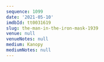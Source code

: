 ```yaml
---
sequence: 1099
date: '2021-05-10'
imdbId: tt0031619
slug: the-man-in-the-iron-mask-1939
venue: null
venueNotes: null
medium: Kanopy
mediumNotes: null
---
```


